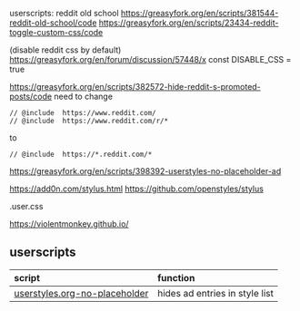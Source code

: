 

[vb4c]: https://github.com/dcchambers/vb4c

userscripts:
reddit old school https://greasyfork.org/en/scripts/381544-reddit-old-school/code
https://greasyfork.org/en/scripts/23434-reddit-toggle-custom-css/code

(disable reddit css by default)
https://greasyfork.org/en/forum/discussion/57448/x
const DISABLE_CSS = true


https://greasyfork.org/en/scripts/382572-hide-reddit-s-promoted-posts/code
need to change 

```
// @include  https://www.reddit.com/
// @include  https://www.reddit.com/r/*
```

to

```
// @include  https://*.reddit.com/*
```

https://greasyfork.org/en/scripts/398392-userstyles-no-placeholder-ad


https://add0n.com/stylus.html
https://github.com/openstyles/stylus

.user.css

https://violentmonkey.github.io/

## userscripts

| script                        | function    |
|:------------------------------|:------------|
[userstyles.org-no-placeholder] | hides ad entries in style list


[userstyles.org-no-placeholder]: https://github.com/budRich/vivaldi-ricing/raw/master/userscripts/userstyles.org-no-placeholder.user.js
